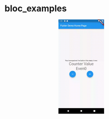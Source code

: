 # bloc_examples

<p align="center">
<img alt="bloc listener" width="150" src="https://github.com/pshanmukha/bloc_examples/blob/master/lib/assets/bloclistener.gif">
</p>